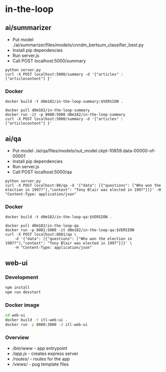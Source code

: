 # in-the-loop


## ai/summarizer

- Put model ./ai/summarizer/files/models/cnndm_bertsum_classifier_best.py 
- Install pip dependencies
- Run server.js
- Call POST localhost:5000/summary

```
python server.py
curl -X POST localhost:5000/summary -d '{"articles" : ["articlecontent"] }'
```

### Docker
```
docker build -t d0m182/in-the-loop-summary:$VERSION .

docker pull d0m182/in-the-loop-summary
docker run -it -p 8080:5000 d0m182/in-the-loop-summary
curl -X POST localhost:5000/summary -d '{"articles" : ["articlecontent"] }'
```

## ai/qa

- Put model ./ai/qa/files/models/out_model.ckpt-10859.data-00000-of-00001
- Install pip dependencies
- Run server.js
- Call POST localhost:5000/qa

```
python server.py
curl -X POST localhost:80/qa -d '{"data": [{"questions": ["Who won the election in 1997?"],"context": "Tony Blair was elected in 1997"}]}' -H "Content-Type: application/json"
```

### Docker
```
docker build -t d0m182/in-the-loop-qa:$VERSION .

docker pull d0m182/in-the-loop-qa
docker run -p 8081:5000 -it d0m182/in-the-loop-qa:$VERSION
curl -X POST localhost:8081/qa \
    -d '{"data": [{"questions": ["Who won the election in 1997?"],"context": "Tony Blair was elected in 1997"}]}' \
    -H "Content-Type: application/json"

```

## web-ui

### Development
``` bash
npm install
npm run devstart
```

### Docker image

``` bash
cd web-ui
docker build -t itl-web-ui .
docker run -p 8080:3000 -d itl-web-ui
```

### Overview
 - _/bin/www_ - app entrypoint
 - _/app.js_ - creates express server
 - _/routes/_ -  routes for the app
 - _/views/_ - pug template files
